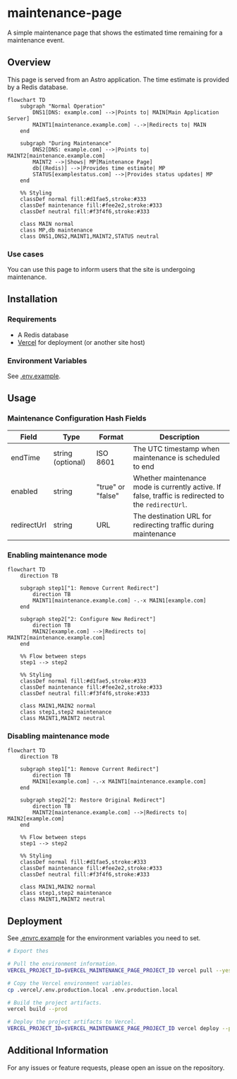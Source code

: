 # maintenance-page

A simple maintenance page that shows the estimated time remaining for a maintenance event.

## Overview

This page is served from an Astro application. The time estimate is provided by a Redis database.

```mermaid
flowchart TD
    subgraph "Normal Operation"
        DNS1[DNS: example.com] -->|Points to| MAIN[Main Application Server]
        MAINT1[maintenance.example.com] -.->|Redirects to| MAIN
    end

    subgraph "During Maintenance"
        DNS2[DNS: example.com] -->|Points to| MAINT2[maintenance.example.com]
        MAINT2 -->|Shows| MP[Maintenance Page]
        db[(Redis)] -->|Provides time estimate| MP
        STATUS[examplestatus.com] -->|Provides status updates| MP
    end

    %% Styling
    classDef normal fill:#d1fae5,stroke:#333
    classDef maintenance fill:#fee2e2,stroke:#333
    classDef neutral fill:#f3f4f6,stroke:#333

    class MAIN normal
    class MP,db maintenance
    class DNS1,DNS2,MAINT1,MAINT2,STATUS neutral
```

### Use cases

You can use this page to inform users that the site is undergoing maintenance.

## Installation

### Requirements

- A Redis database
- [Vercel](https://vercel.com) for deployment (or another site host)

### Environment Variables

See [.env.example](.env.example).

## Usage

### Maintenance Configuration Hash Fields

| Field       | Type              | Format            | Description                                                                                         |
| ----------- | ----------------- | ----------------- | --------------------------------------------------------------------------------------------------- |
| endTime     | string (optional) | ISO 8601          | The UTC timestamp when maintenance is scheduled to end                                              |
| enabled     | string            | "true" or "false" | Whether maintenance mode is currently active. If false, traffic is redirected to the `redirectUrl`. |
| redirectUrl | string            | URL               | The destination URL for redirecting traffic during maintenance                                      |

### Enabling maintenance mode

```mermaid
flowchart TD
    direction TB

    subgraph step1["1: Remove Current Redirect"]
        direction TB
        MAINT1[maintenance.example.com] -.-x MAIN1[example.com]
    end

    subgraph step2["2: Configure New Redirect"]
        direction TB
        MAIN2[example.com] -->|Redirects to| MAINT2[maintenance.example.com]
    end

    %% Flow between steps
    step1 --> step2

    %% Styling
    classDef normal fill:#d1fae5,stroke:#333
    classDef maintenance fill:#fee2e2,stroke:#333
    classDef neutral fill:#f3f4f6,stroke:#333

    class MAIN1,MAIN2 normal
    class step1,step2 maintenance
    class MAINT1,MAINT2 neutral
```

### Disabling maintenance mode

```mermaid
flowchart TD
    direction TB

    subgraph step1["1: Remove Current Redirect"]
        direction TB
        MAIN1[example.com] -.-x MAINT1[maintenance.example.com]
    end

    subgraph step2["2: Restore Original Redirect"]
        direction TB
        MAINT2[maintenance.example.com] -->|Redirects to| MAIN2[example.com]
    end

    %% Flow between steps
    step1 --> step2

    %% Styling
    classDef normal fill:#d1fae5,stroke:#333
    classDef maintenance fill:#fee2e2,stroke:#333
    classDef neutral fill:#f3f4f6,stroke:#333

    class MAIN1,MAIN2 normal
    class step1,step2 maintenance
    class MAINT1,MAINT2 neutral
```

## Deployment

See [.envrc.example](.envrc.example) for the environment variables you need to set.

```bash
# Export thes

# Pull the environment information.
VERCEL_PROJECT_ID=$VERCEL_MAINTENANCE_PAGE_PROJECT_ID vercel pull --yes --environment=production --scope=gnometeaparty --token=$VERCEL_TOKEN

# Copy the Vercel environment variables.
cp .vercel/.env.production.local .env.production.local

# Build the project artifacts.
vercel build --prod

# Deploy the project artifacts to Vercel.
VERCEL_PROJECT_ID=$VERCEL_MAINTENANCE_PAGE_PROJECT_ID vercel deploy --prebuilt --prod --token=$VERCEL_TOKEN
```

## Additional Information

For any issues or feature requests, please open an issue on the repository.
